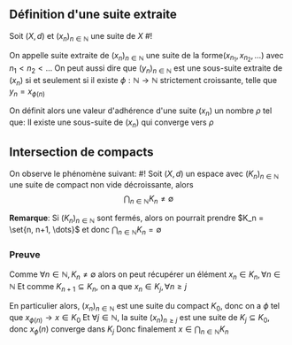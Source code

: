 ## Définition d'une suite extraite
Soit $(X,d)$ et $(x_n)_{n \in \mathbb N}$ une suite de $X$ #!

On appelle suite extraite de $(x_n)_{n \in \mathbb N}$ une suite de la forme$(x_{n_1}, x_{n_2}, \dots)$ avec $n_1 < n_2 < \dots$
On peut aussi dire que $(y_n)_{n \in \mathbb N}$ est une sous-suite extraite de $(x_n)$ si et seulement si il existe $\phi: \mathbb N \to \mathbb N$ strictement croissante, telle que $y_n =x_{\phi(n)}$ 
<!--ID: 1727643554887-->


On définit alors une valeur d'adhérence d'une suite $(x_n)$ un nombre $\rho$ tel que:
Il existe une sous-suite de $(x_n)$ qui converge vers $\rho$

## Intersection de compacts
On observe le phénomène suivant: #!
Soit $(X,d)$ un espace avec $(K_n)_{n \in \mathbb N}$ une suite de compact non vide décroissante, alors
$$\bigcap_{n \in \mathbb N}K_n \not = \emptyset$$

**Remarque**: Si $(K_n)_{n \in \mathbb N}$ sont fermés, alors on pourrait prendre $K_n = \set{n, n+1, \dots}$ et donc $\bigcap_{n \in \mathbb N}K_n = \emptyset$

### Preuve
Comme $\forall n \in \mathbb N, K_n \not = \emptyset$ alors on peut récupérer un élément $x_n \in K_n, \forall n \in \mathbb N$ 
Et comme $K_{n+1} \subseteq K_n$, on a que $x_n \in K_j, \forall n \geq j$

En particulier alors, $(x_n)_{n \in \mathbb N}$ est une suite du compact $K_0$, donc on a $\phi$ tel que $x_{\phi(n)} \to x \in K_0$
Et $\forall j \in \mathbb N$, la suite $(x_n)_{n \geq j}$ est une suite de $K_j \subseteq K_0$, donc $x_\phi(n)$ converge dans $K_j$
Donc finalement $x \in \bigcap_{n \in \mathbb N}K_n$
$$\tag*{$\blacksquare$}$$